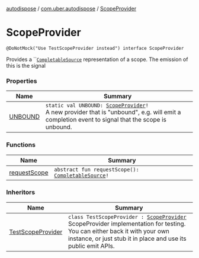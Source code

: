 [autodispose](../../index.md) / [com.uber.autodispose](../index.md) / [ScopeProvider](./index.md)

# ScopeProvider

`@DoNotMock("Use TestScopeProvider instead") interface ScopeProvider`

Provides a ``[`CompletableSource`](http://reactivex.io/RxJava/2.x/javadoc/io/reactivex/CompletableSource.html) representation of a scope. The emission of this is the signal

### Properties

| Name | Summary |
|---|---|
| [UNBOUND](-u-n-b-o-u-n-d.md) | `static val UNBOUND: `[`ScopeProvider`](./index.md)`!`<br>A new provider that is "unbound", e.g. will emit a completion event to signal that the scope is unbound. |

### Functions

| Name | Summary |
|---|---|
| [requestScope](request-scope.md) | `abstract fun requestScope(): `[`CompletableSource`](http://reactivex.io/RxJava/2.x/javadoc/io/reactivex/CompletableSource.html)`!` |

### Inheritors

| Name | Summary |
|---|---|
| [TestScopeProvider](../-test-scope-provider/index.md) | `class TestScopeProvider : `[`ScopeProvider`](./index.md)<br>ScopeProvider implementation for testing. You can either back it with your own instance, or just stub it in place and use its public emit APIs. |
